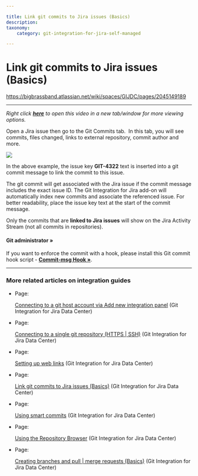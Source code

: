 ```yaml
---

title: Link git commits to Jira issues (Basics)
description:
taxonomy:
    category: git-integration-for-jira-self-managed

---
```


# Link git commits to Jira issues (Basics)

<https://bigbrassband.atlassian.net/wiki/spaces/GIJDC/pages/2045149189>

* * *

_Right click_ [_**here**_](https://bigbrassband.wistia.net/medias/7kj43knu4m) _to open this video in a new tab/window for more viewing options._

  
Open a Jira issue then go to the Git Commits tab.  In this tab, you will see commits, files changed, links to external repository, commit author and more.

![](https://bigbrassband.atlassian.net/wiki/download/attachments/2045149189/gitserver-git-commits-tab-view(dec2021a).png%3Fversion=1&modificationDate=1640705375869&cacheVersion=1&api=v2?version=1&modificationDate=1640865989201&cacheVersion=1&api=v2)

In the above example, the issue key **GIT-4322** text is inserted into a git commit message to link the commit to this issue.

The git commit will get associated with the Jira issue if the commit message includes the exact issue ID. The Git Integration for Jira add-on will automatically index new commits and associate the referenced issue. For better readability, place the issue key text at the start of the commit message.

Only the commits that are **linked to Jira issues** will show on the Jira Activity Stream (not all commits in repositories).

#### Git administrator »

If you want to enforce the commit with a hook, please install this Git commit hook script - [**Commit-msg Hook »**](http://bigbrassband.atlassian.net/wiki/spaces/GITSERVER/pages/92177150/Commit-msg+Hook).

* * *

### More related articles on integration guides

*   Page:
    
    [Connecting to a git host account via Add new integration panel](/wiki/spaces/GIJDC/pages/2044035170/Connecting+to+a+git+host+account+via+Add+new+integration+panel) (Git Integration for Jira Data Center)
    
*   Page:
    
    [Connecting to a single git repository (HTTPS | SSH)](/wiki/spaces/GIJDC/pages/2044035207) (Git Integration for Jira Data Center)
    
*   Page:
    
    [Setting up web links](/wiki/spaces/GIJDC/pages/2045181986/Setting+up+web+links) (Git Integration for Jira Data Center)
    
*   Page:
    
    [Link git commits to Jira issues (Basics)](/wiki/spaces/GIJDC/pages/2045149189) (Git Integration for Jira Data Center)
    
*   Page:
    
    [Using smart commits](/wiki/spaces/GIJDC/pages/2045149209/Using+smart+commits) (Git Integration for Jira Data Center)
    
*   Page:
    
    [Using the Repository Browser](/wiki/spaces/GIJDC/pages/2045214758/Using+the+Repository+Browser) (Git Integration for Jira Data Center)
    
*   Page:
    
    [Creating branches and pull | merge requests (Basics)](/wiki/spaces/GIJDC/pages/2045149234) (Git Integration for Jira Data Center)